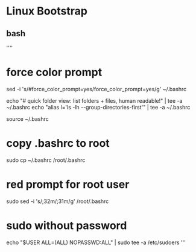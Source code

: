 # Linux Bootstrap

## bash
''''
# force color prompt
sed -i 's/#force_color_prompt=yes/force_color_prompt=yes/g' ~/.bashrc

echo "# quick folder view: list folders + files, human readable!" | tee -a ~/.bashrc
echo "alias l='ls -lh --group-directories-first'" | tee -a ~/.bashrc

source ~/.bashrc

# copy .bashrc to root
sudo cp ~/.bashrc /root/.bashrc
# red prompt for root user
sudo sed -i 's/;32m/;31m/g' /root/.bashrc

# sudo without password
echo "$USER ALL=(ALL) NOPASSWD:ALL" | sudo tee -a /etc/sudoers
'''
